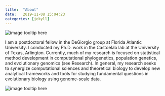```yaml
---
title:  "About"
date:   2019-11-08 15:04:23
categories: [jekyll]
---
```

![image tooltip here](images/About2.JPG)

I am a postdoctoral fellow in the DeGiorgio group at Florida Atlantic University. I conducted my Ph.D. work in the Castoelab lab at the University of Texas, Arlington. Currently, much of my research is focused on statistical method development in computational phylogenetics, population genetics, and evolutionary genomics (see Research). In general, my research seeks to synergize computational sciences and theoretical biology to develop new analytical frameworks and tools for studying fundamental questions in evolutionary biology using genome-scale data.

![image tooltip here](images/Image2.JPG)
